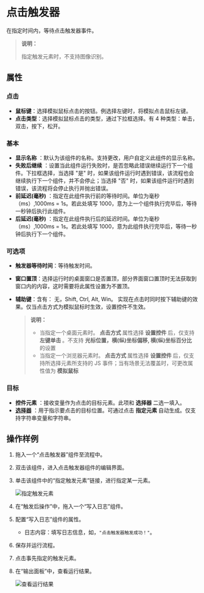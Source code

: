 # 点击触发器

在指定时间内，等待点击触发器事件。

> **说明：**
>
> 指定触发元素时，不支持图像识别。

## 属性

### 点击

- **鼠标键**：选择模拟鼠标点击的按钮。例选择左键时，将模拟点击鼠标左键。
- **点击类型**：选择模拟鼠标点击的类型，通过下拉框选择。有 4 种类型：单击，双击，按下，松开。

### 基本

- **显示名称** ：默认为该组件的名称。支持更改，用户自定义此组件的显示名称。
- **失败后继续** ：设置当此组件运行失败时，是否忽略此错误继续运行下一个组件。下拉框选择，当选择 "是" 时，如果该组件运行时遇到错误，该流程也会继续执行下一个组件，并不会停止；当选择 "否" 时，如果该组件运行时遇到错误，该流程将会停止执行并抛出错误。
- **前延迟(毫秒)** ：指定在此组件执行前的等待时间。单位为毫秒（ms）,1000ms = 1s。若此处填写 1000，意为上一个组件执行完毕后，等待一秒钟后执行此组件。
- **后延迟(毫秒)** ：指定在此组件执行后的延迟时间。单位为毫秒（ms）,1000ms = 1s。若此处填写 1000，意为此组件执行完毕后，等待一秒钟后执行下一个组件。

### 可选项

- **触发器等待时间**：等待触发时间。
- **窗口置顶**：选择运行时的桌面窗口是否置顶，部分界面窗口置顶时无法获取到窗口内的内容，这时需要将此属性设置为不置顶。
- **辅助键**：含有： 无，Shift, Ctrl, Alt, Win。 实现在点击时同时按下辅助键的效果。仅当点击方式为模拟鼠标时生效，设置控件不生效。

    > **说明：**
    >
    >- 当指定一个桌面元素时。 <b> 点击方式 </b> 属性选择 <b> 设置控件 </b> 后，仅支持 <b> 左键单击 </b>。不支持 <b> 光标位置，横(纵)坐标偏移, 横(纵)坐标百分比 </b> 的设置
    > - 当指定一个浏览器元素时。<b> 点击方式 </b> 属性选择 <b> 设置控件 </b> 后，仅支持所选择元素所支持的 JS 事件；当有场景无法覆盖时，可更改属性值为 <b> 模拟鼠标 </b>

### 目标

- **控件元素** ：接收变量作为点击的目标元素。此项和 **选择器** 二选一填入。
- **[选择器](../../Appendix/Selector.md)** ：用于指示要点击的目标位置。可通过点击 **指定元素** 自动生成。仅支持字符串变量和字符串。

## 操作样例

1. 拖入一个“点击触发器”组件至流程中。
2. 双击该组件，进入点击触发器组件的编辑界面。
3. 单击该组件中的“指定触发元素”链接，进行指定某一元素。

   ![指定触发元素](https://docimages.blob.core.chinacloudapi.cn/images/Activities/locateclicktriggerelement20210510.png)

4. 在“触发后操作”中，拖入一个“写入日志”组件。
5. 配置“写入日志”组件的属性。

    - 日志内容：填写日志信息，如，`"点击触发器触发成功！"`。

6. 保存并运行流程。
7. 点击事先指定的触发元素。
8. 在“输出面板”中，查看运行结果。

   ![查看运行结果](https://docimages.blob.core.chinacloudapi.cn/images/Activities/triggerelement20210510.png)

